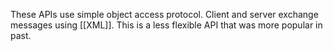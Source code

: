 These APIs use simple object access protocol. Client and server exchange messages using [[XML]]. This is a less flexible API that was more popular in past. 